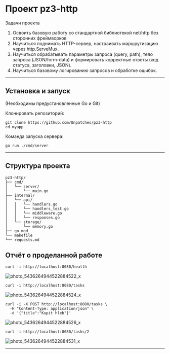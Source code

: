 # Проект pz3-http

Задачи проекта
1. Освоить базовую работу со стандартной библиотекой net/http без сторонних фреймворков
2. Научиться поднимать HTTP-сервер, настраивать маршрутизацию через http.ServeMux.
3. Научиться обрабатывать параметры запроса (query, path), тело запроса (JSON/form-data) и формировать корректные ответы (код статуса, заголовки, JSON).
4. Научиться базовому логированию запросов и обработке ошибок.


---

## Установка и запуск

(Необходимы предустановленные Go и Git)

Клонировать репозиторий:

```
git clone https://github.com/Unpatches/pz3-http
cd myapp
```

Команда запуска сервера:

```
go run ./cmd/server
```


------

## Структура проекта

```plaintext
pz3-http/                     
├── cmd/                  
│   └── server/             
│       └── main.go       
├── internal/              
│   └── api/               
│   │   └── handlers.go     
│   │   └── handlers_test.go  
│   │   └── middleware.go
│   │   └── responses.go
│   └── storage/
│       └── memory.go       
├── go.mod                
└── makefile
└── requests.md        
```

## Отчёт о проделанной работе

```
curl -i http://localhost:8080/health
```
![photo_5436264944522884522_x](https://github.com/user-attachments/assets/dff2d903-baad-48b6-98b3-1e7ebde794cc)

```
curl -i http://localhost:8080/tasks
```
![photo_5436264944522884524_x](https://github.com/user-attachments/assets/aa3df659-3a3a-4e1b-89d5-2757fd2e8ae6)

```
curl -i -X POST http://localhost:8080/tasks \
  -H "Content-Type: application/json" \
  -d '{"title":"Kupit hleb"}'
```
![photo_5436264944522884526_x](https://github.com/user-attachments/assets/95ea89d4-58ee-4575-a7c6-72bf166acff0)

```
curl -i http://localhost:8080/tasks/2
```
![photo_5436264944522884531_x](https://github.com/user-attachments/assets/04e81e73-7ba5-4bb0-b126-fa93bd8cb00f)

------

